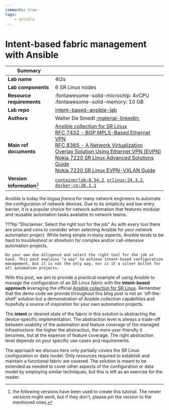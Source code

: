 ```yaml
---
comments: true
tags:
    - ansible
---
```

# Intent-based fabric management with Ansible

| Summary                     |                                                                                                                                                                                                                                                                                                                                                                                                                                                                                                                                                                   |
| --------------------------- | ----------------------------------------------------------------------------------------------------------------------------------------------------------------------------------------------------------------------------------------------------------------------------------------------------------------------------------------------------------------------------------------------------------------------------------------------------------------------------------------------------------------------------------------------------------------- |
| **Lab name**                | 4l2s                                                                                                                                                                                                                                                                                                                                                                                                                                                                                                                                                              |
| **Lab components**          | 6 SR Linux nodes                                                                                                                                                                                                                                                                                                                                                                                                                                                                                                                                                  |
| **Resource requirements**   | :fontawesome-solid-microchip: 4vCPU <br/>:fontawesome-solid-memory: 10 GB                                                                                                                                                                                                                                                                                                                                                                                                                                                                                         |
| **Lab repo**                | [intent-based-ansible-lab][lab-repo]                                                                                                                                                                                                                                                                                                                                                                                                                                                                                                                              |
| **Authors**                 | Walter De Smedt [:material-linkedin:][wds-linkedin]                                                                                                                                                                                                                                                                                                                                                                                                                                                                                                               |
| **Main ref documents**      | [Ansible collection for SR Linux][collection-doc-link]<br/>[RFC 7432 - BGP MPLS-Based Ethernet VPN](https://datatracker.ietf.org/doc/html/rfc7432)<br/>[RFC 8365 - A Network Virtualization Overlay Solution Using Ethernet VPN (EVPN)](https://datatracker.ietf.org/doc/html/rfc8365)<br/>[Nokia 7220 SR Linux Advanced Solutions Guide](https://documentation.nokia.com/srlinux/23-3/books/advanced-solutions/evpn-vxlan-layer-2-multi-hom.html)<br/>[Nokia 7220 SR Linux EVPN-VXLAN Guide](https://documentation.nokia.com/srlinux/23-3/title/evpn_vxlan.html) |
| **Version information**[^1] | [`containerlab:0.54.2`][clab-install], [`srlinux:24.3.2`][srlinux-container], [`docker-ce:26.1.1`][docker-install]                                                                                                                                                                                                                                                                                                                                                                                                                                                |

Ansible is today the _lingua franca_ for many network engineers to automate the configuration of network devices. Due to its simplicity and low entry barrier, it is a popular choice for network automation that features modular and reusable automation tasks available to network teams.

???tip "Disclaimer: Select the right tool for the job"
    As with every tool there are pros and cons to consider when selecting Ansible for your network automation project. While being simple in many aspects, Ansible tends to be hard to troubleshoot or shoehorn for complex and/or call-intensive automation projects.

    Do your own due diligence and select the right tool for the job at hand. This post explains "a way" to achieve intent-based configuration management, but it is not the only way, nor is it a silver bullet for all automation projects.

With this post, we aim to provide a practical example of using Ansible to manage the configuration of an SR Linux fabric with the **intent-based approach** leveraging the official [Ansible collection for SR Linux][collection-doc-link]. Remember that the demo code we provide throughout this blog post is not an 'off-the-shelf' solution but a demonstration of Ansible collection capabilities and hopefully a source of inspiration for your own automation projects.

The **intent** or desired state of the fabric in this solution is abstracting the device-specific implementation. The abstraction level is always a trade-off between usability of the automation and feature coverage of the managed infrastructure: the higher the abstraction, the more user-friendly it becomes, but at the expense of feature coverage. The right abstraction level depends on your specific use cases and requirements.

The approach we discuss here only partially covers the SR Linux configuration or data model. Only resources required to establish and maintain a functional fabric are covered. The solution is meant to be extended as needed to cover other aspects of the configuration or data model by employing similar techniques, but this is left as an exercise for the reader.

[collection-doc-link]: ../../../../ansible/collection/index.md
[lab-repo]: https://github.com/srl-labs/intent-based-ansible-lab
[wds-linkedin]: https://www.linkedin.com/in/walter-de-smedt-855b49/
[clab-install]: https://containerlab.srlinux.dev/install/
[srlinux-container]: https://github.com/orgs/nokia/packages/container/package/srlinux
[docker-install]: https://docs.docker.com/engine/install/
[^1]: the following versions have been used to create this tutorial. The newer versions might work, but if they don't, please pin the version to the mentioned ones.
